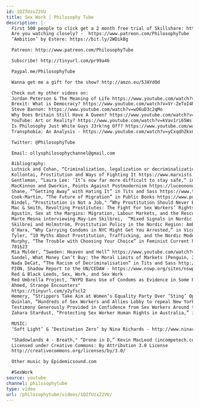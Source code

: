 ```yaml
---
id: 1DZfUzxZ2VU
title: Sex Work | Philosophy Tube
description: |-
  First 500 people to click get a 2 month free trial of Skillshare: https://skl.sh/philosophytube
  Are you watching closely? -  https://www.patreon.com/PhilosophyTube
  ‘Ambition’ by Estère: https://bit.ly/2WDikBg

  Patreon: http://www.patreon.com/PhilosophyTube

  Subscribe! http://tinyurl.com/pr99a46

  Paypal.me/PhilosophyTube

  Wanna get me a gift for the show? http://amzn.eu/5JAYdOd

  Check out my other videos on:
  Jordan Peterson & The Meaning of Life https://www.youtube.com/watch?v=SEMB1Ky2n1E&
  Brexit: What is Democracy? https://www.youtube.com/watch?v=Vr-ZeToI4R8
  Steve Bannon: https://www.youtube.com/watch?v=wO6uD3c2qMo
  Why Does Britain Still Have A Queen? https://www.youtube.com/watch?v=x2W7P3wGBI8
  YouTube: Art or Reality? https://www.youtube.com/watch?v=kVav1ri65Ws
  Is Philosophy Just White Guys J3rk!ng Off? https://www.youtube.com/watch?v=weiz9wbIcGQ
  Transphobia: An Analysis - https://www.youtube.com/watch?v=yCxqdhZkxCo

  Twitter: @PhilosophyTube

  Email: ollysphilosophychannel@gmail.com

  Bibliography:
  Lutnick and Cohan, “Criminalization, legalization or decriminalization of sex work" in Reproductive Health Matters 2009 https://www.tandfonline.com/doi/pdf/10.1016/S0968-8080%2809%2934469-9
  Kollontai, Prostitution and Ways of Fighting It https://www.marxists.org/archive/kollonta/1921/prostitution.htm
  Gentleman, “Laura Lee: ‘It’s now far more difficult to stay safe,” in The Guardian https://www.theguardian.com/society/2016/feb/05/sex-worker-activist-laura-lee-northern-ireland-law-challenge-interview
  MacKinnon and Dworkin, Points Against Postmodernism https://luceononuro1.files.wordpress.com/2015/04/points-against-postmodernism-catharine-mackinnon-socdiss.pdf
  Shane, “”Getting Away” with Hating It” in Tits and Sass https://www.tapatalk.com/groups/camgirlnotesfr/tits-and-sass-getting-away-with-hating-it-consent--t4054.html
  Cook-Martin, “The Future of Migration” in Public Books https://www.publicbooks.org/the-future-of-migration/
  Bindel, “Prostitution is Not a Job," “Why Prostitution Should Never Be Legalised,” “My work as a prostitute led me to oppose decriminalisation."
  Mac & Smith, Revolting Prostitutes: The Fight For Sex Workers’ Rights (Verso, 2019) https://tinyurl.com/y58phrq5
  Agustin, Sex at the Margins: Migration, Labour Markets, and the Rescue Industry (Zed Books, 2007) https://tinyurl.com/y4xh7d44
  Marte Mesna interviewing May-Len Skilbrei,  “Mixed Signals in Nordic Prostitution Policy,” in Kilden http://kjonnsforskning.no/en/2015/09/mixed-signals-nordic-prostitution-policy
  Skilbrei and Holmström, Prostitution Policy in the Nordic Region: Ambiguous Sympathies https://tinyurl.com/y5keg9hw
  O’Hara, “Why Carrying Condoms in NYC Might Get You Arrested,” in Vice https://news.vice.com/en_us/article/8x7kqa/why-carrying-condoms-in-nyc-might-get-you-arrested
  Tyler, “10 Myths About Prostitution, Trafficking, and the Nordic Model,” in Feminist Current https://www.feministcurrent.com/2013/12/08/10-myths-about-prostitution-trafficking-and-the-nordic-model/
  Murphy, “The Trouble with Choosing Your Choice” in Feminist Current https://duckduckgo.com/?q=megan+murphy+the+trouble+with+choosing+your+choice&atb=v118-7o_&ia=web
  781§23
  Mia Mulder, “Sweden: Heaven and Hell” https://www.youtube.com/watch?v=eSLcedaIWzc&t=24s&pbjreload=10
  Sandel, What Money Can’t Buy: the Moral Limits of Markets (Penguin, 2012) https://tinyurl.com/y6bvvtu7
  Nada DeCat, “The Racism of Decriminalisation” in Tits and Sass http://titsandsass.com/the-racism-of-decriminalization/
  PION, Shadow Report to the UN/CEDAW - https://www.nswp.org/sites/nswp.org/files/norway_sex_workers_cedaw_shadow_report_pion_-_2017.pdf
  Red & Black Leeds, Sex, Work, and Sex Work
  Red Umbrella Project, “NYPD Bans Use of Condoms as Evidence in Some Prostitution Arrests” https://www.nswp.org/timeline/event/nypd-bans-use-condoms-evidence-some-prostitution-arrests
  Ahmed, Strange Encounters"
  https://tinyurl.com/y2yfscl2
  Hemery, “Strippers Take Aim at Women’s Equality Party Over ‘Sting’ Operation,” in Tits and Sass https://novaramedia.com/2019/04/25/strippers-take-aim-at-womens-equality-party-over-sting-operation/
  Quinlan, “Hundreds of Sex Workers and Allies Lobby to repeal New York’s ‘Walking While trans’ Ban,” in Think Progress https://thinkprogress.org/sex-workers-rally-capitol-ask-new-york-lawmakers-to-pass-legislation-to-keep-them-safe-9e8213a484c7/
  Testimony Generously Provided in Confidence from Sex Workers Around the World
  Zahara Stardust, “Protecting Sex Worker Human Rights in Australia,” in International Bar Association

  MUSIC:
  ‘Soft Light’ & ‘Destination Zero’ by Nina Richards - http://www.ninarichards.co.uk/

  "Shadowlands 4 - Breath," “Drone in D,” Kevin MacLeod (incompetech.com)
  Licensed under Creative Commons: By Attribution 3.0 License
  http://creativecommons.org/licenses/by/3.0/

  Other music by Epidemicsound.com

  #SexWork
source: youtube
channel: philosophytube
type: video
url: /philosophytube/videos/1DZfUzxZ2VU/
---
```

